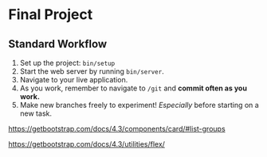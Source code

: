 # Final Project

## Standard Workflow

 1. Set up the project: `bin/setup`
 1. Start the web server by running `bin/server`.
 1. Navigate to your live application.
 1. As you work, remember to navigate to `/git` and **commit often as you work.**
 1. Make new branches freely to experiment! _Especially_ before starting on a new task.


https://getbootstrap.com/docs/4.3/components/card/#list-groups

https://getbootstrap.com/docs/4.3/utilities/flex/